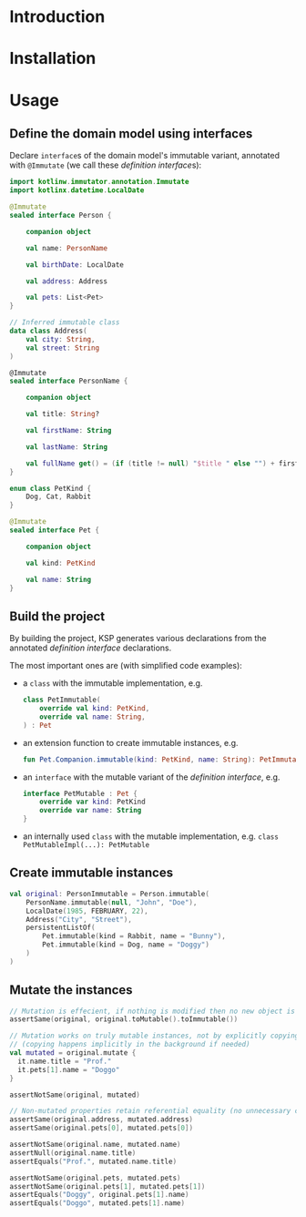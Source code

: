 # Introduction

# Installation

# Usage

## Define the domain model using interfaces

Declare `interface`s of the domain model's immutable variant, annotated with `@Immutate` (we call these *definition
interface*s):

```kotlin
import kotlinw.immutator.annotation.Immutate
import kotlinx.datetime.LocalDate

@Immutate
sealed interface Person {

    companion object

    val name: PersonName

    val birthDate: LocalDate

    val address: Address

    val pets: List<Pet>
}

// Inferred immutable class
data class Address(
    val city: String,
    val street: String
)

@Immutate
sealed interface PersonName {

    companion object

    val title: String?

    val firstName: String

    val lastName: String

    val fullName get() = (if (title != null) "$title " else "") + firstName + " " + lastName
}

enum class PetKind {
    Dog, Cat, Rabbit
}

@Immutate
sealed interface Pet {

    companion object

    val kind: PetKind

    val name: String
}
```

## Build the project

By building the project, KSP generates various declarations from the annotated *definition interface* declarations.

The most important ones are (with simplified code examples):

- a `class` with the immutable implementation, e.g.
    ```kotlin
    class PetImmutable(
        override val kind: PetKind,
        override val name: String,
    ) : Pet
    ```
- an extension function to create immutable instances, e.g.
    ```kotlin
    fun Pet.Companion.immutable(kind: PetKind, name: String): PetImmutable = ...
    ```
- an `interface` with the mutable variant of the *definition interface*, e.g.
    ```kotlin
    interface PetMutable : Pet {
        override var kind: PetKind
        override var name: String
    }
    ```
- an internally used `class` with the mutable implementation, e.g. `class PetMutableImpl(...): PetMutable`

## Create immutable instances

```kotlin
val original: PersonImmutable = Person.immutable(
    PersonName.immutable(null, "John", "Doe"),
    LocalDate(1985, FEBRUARY, 22),
    Address("City", "Street"),
    persistentListOf(
        Pet.immutable(kind = Rabbit, name = "Bunny"),
        Pet.immutable(kind = Dog, name = "Doggy")
    )
)
```

## Mutate the instances

```kotlin
// Mutation is effecient, if nothing is modified then no new object is created
assertSame(original, original.toMutable().toImmutable())

// Mutation works on truly mutable instances, not by explicitly copying the existing instances
// (copying happens implicitly in the background if needed)
val mutated = original.mutate {
  it.name.title = "Prof."
  it.pets[1].name = "Doggo"
}

assertNotSame(original, mutated)

// Non-mutated properties retain referential equality (no unnecessary copies are created)
assertSame(original.address, mutated.address)
assertSame(original.pets[0], mutated.pets[0])

assertNotSame(original.name, mutated.name)
assertNull(original.name.title)
assertEquals("Prof.", mutated.name.title)

assertNotSame(original.pets, mutated.pets)
assertNotSame(original.pets[1], mutated.pets[1])
assertEquals("Doggy", original.pets[1].name)
assertEquals("Doggo", mutated.pets[1].name)
```
